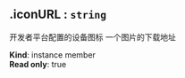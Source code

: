 <a name="module_miot/Device--module.exports..IDevice+iconURL"></a>

## .iconURL : <code>string</code>
开发者平台配置的设备图标 一个图片的下载地址

**Kind**: instance member  
**Read only**: true  
